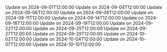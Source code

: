 Update on 2024-09-01T12:00:00
Update on 2024-09-04T12:00:00
Update on 2024-09-06T12:00:00
Update on 2024-09-08T12:00:00
Update on 2024-09-11T12:00:00
Update on 2024-09-14T12:00:00
Update on 2024-09-16T12:00:00
Update on 2024-09-19T12:00:00
Update on 2024-09-22T12:00:00
Update on 2024-09-25T12:00:00
Update on 2024-09-27T12:00:00
Update on 2024-09-29T12:00:00
Update on 2024-10-02T12:00:00
Update on 2024-10-04T12:00:00
Update on 2024-10-07T12:00:00
Update on 2024-10-10T12:00:00
